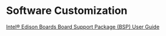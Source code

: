 Software Customization
==

[Intel® Edison Boards Board Support Package (BSP) User Guide](http://www.intel.com/support/edison/sb/CS-035278.htm)

